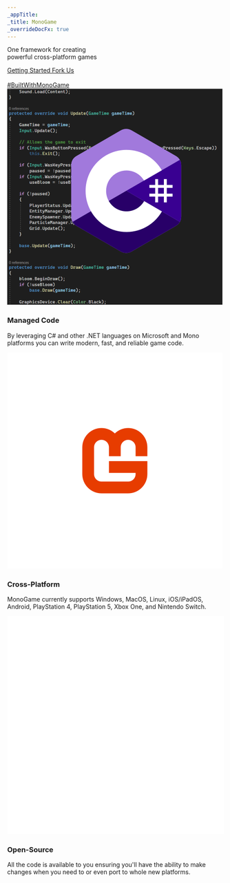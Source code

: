 ```yaml
---
_appTitle:
_title: MonoGame
_overrideDocFx: true
---
```

<section class="hero mb-5" >
	<div id="hero-background-image" />
	<div class="hero-content">
		<p class="slogan">
			One framework for creating<br/>
			powerful cross-platform games
		<div class="hero-button-container">
			<a href="/articles/getting_started/index.md">
				Getting Started <i class="bi bi-arrow-right"></i>
			</a>
			<a href="https://github.com/mono/monogame">
				Fork Us <i class="bi bi-github"></i>
			</a>
		</div>
	</div>
	<div class="hero-credits">
		<a href=""><img id="credits-logo" src=""></a><br/>
		<a id="credits-built-with" href="https://twitter.com/search?q=BuiltWithMonoGame">#BuiltWithMonoGame</a>
	</div>
</section>

<section class="container-xxl py-3">
	<div class="row">
		<div class="col-12 col-md-4 d-flex align-items-stretch">
			<div class="card w-100 mb-2 border-none bg-dark text-light">
				<img class="border-bottom" src="/images/features/managed-code.png">
				<div class="card-body d-flex flex-column">
					<h3>Managed Code</h3>
					<p>
						 By leveraging C# and other .NET languages on Microsoft and Mono platforms you can write modern, fast, and reliable game code. 
					</p>
				</div>
			</div>
		</div>
		<div class="col-12 col-md-4 d-flex align-items-stretch">
			<div class="card w-100 mb-2 border-none bg-dark text-light">
				<img class="border-bottom"  src="/images/features/cross-platform.png">
				<div class="card-body d-flex flex-column">
					<h3>Cross-Platform</h3>
					<p>
						 MonoGame currently supports Windows, MacOS, Linux, iOS/iPadOS, Android, PlayStation 4, PlayStation 5, Xbox One, and Nintendo Switch.
					</p>
				</div>
			</div>
		</div>
		<div class="col-12 col-md-4 d-flex align-items-stretch">
			<div class="card w-100 mb-2 border-none bg-dark text-light">
				<img class="border-bottom"  src="/images/features/open-source.png">
				<div class="card-body d-flex flex-column">
					<h3>Open-Source</h3>
					<p>
						 All the code is available to you ensuring you'll have the ability to make changes when you need to or even port to whole new platforms.
					</p>
				</div>
			</div>
		</div>				
	</div>
</section>

<script src="/scripts/game-banners.js"/>

